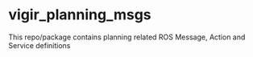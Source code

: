 # vigir_planning_msgs
This repo/package contains planning related ROS Message, Action and Service definitions
